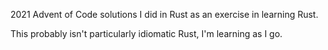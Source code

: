2021 Advent of Code solutions I did in Rust as an exercise in learning Rust.

This probably isn't particularly idiomatic Rust, I'm learning as I go.
